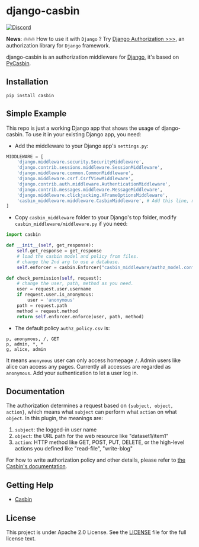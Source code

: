 # django-casbin

[![Discord](https://img.shields.io/discord/1022748306096537660?logo=discord&label=discord&color=5865F2)](https://discord.gg/S5UjpzGZjN)

**News**: 🔥🔥🔥 How to use it with `Django` ? Try [Django Authorization >>>](https://github.com/pycasbin/django-authorization), an authorization library for `Django` framework.

django-casbin is an authorization middleware for [Django](https://www.djangoproject.com/), it's based on [PyCasbin](https://github.com/casbin/pycasbin).

## Installation

```
pip install casbin
```

## Simple Example

This repo is just a working Django app that shows the usage of django-casbin. To use it in your existing Django app, you need:

- Add the middleware to your Django app's ``settings.py``:

```python
MIDDLEWARE = [
    'django.middleware.security.SecurityMiddleware',
    'django.contrib.sessions.middleware.SessionMiddleware',
    'django.middleware.common.CommonMiddleware',
    'django.middleware.csrf.CsrfViewMiddleware',
    'django.contrib.auth.middleware.AuthenticationMiddleware',
    'django.contrib.messages.middleware.MessageMiddleware',
    'django.middleware.clickjacking.XFrameOptionsMiddleware',
    'casbin_middleware.middleware.CasbinMiddleware', # Add this line, must after AuthenticationMiddleware.
]
```

- Copy ``casbin_middleware`` folder to your Django's top folder, modify ``casbin_middleware/middleware.py`` if you need:

```python
import casbin

def __init__(self, get_response):
    self.get_response = get_response
    # load the casbin model and policy from files.
    # change the 2nd arg to use a database.
    self.enforcer = casbin.Enforcer("casbin_middleware/authz_model.conf", "casbin_middleware/authz_policy.csv")

def check_permission(self, request):
    # change the user, path, method as you need.
    user = request.user.username
    if request.user.is_anonymous:
        user = 'anonymous'
    path = request.path
    method = request.method
    return self.enforcer.enforce(user, path, method)
```

- The default policy ``authz_policy.csv`` is:

```csv
p, anonymous, /, GET
p, admin, *, *
g, alice, admin
```

It means ``anonymous`` user can only access homepage ``/``. Admin users like alice can access any pages. Currently all accesses are regarded as ``anonymous``. Add your authentication to let a user log in.

## Documentation

The authorization determines a request based on ``{subject, object, action}``, which means what ``subject`` can perform what ``action`` on what ``object``. In this plugin, the meanings are:

1. ``subject``: the logged-in user name
2. ``object``: the URL path for the web resource like "dataset1/item1"
3. ``action``: HTTP method like GET, POST, PUT, DELETE, or the high-level actions you defined like "read-file", "write-blog"

For how to write authorization policy and other details, please refer to [the Casbin's documentation](https://casbin.org).

## Getting Help

- [Casbin](https://casbin.org)

## License

This project is under Apache 2.0 License. See the [LICENSE](LICENSE) file for the full license text.
